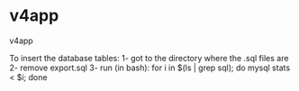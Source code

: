 v4app
=====

v4app

To insert the database tables:
1- got to the directory where the .sql files are
2- remove export.sql
3- run (in bash): for i in $(ls | grep sql); do mysql stats < $i; done 
